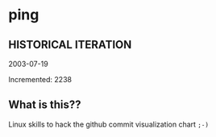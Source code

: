 # ping

## HISTORICAL ITERATION
2003-07-19

Incremented: 2238

## What is this?? 
Linux skills to hack the github commit visualization chart `;-)`
